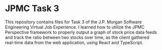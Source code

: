 # JPMC Task 3
This repository contains files for Task 3 of the J.P. Morgan Software Engineering Virtual Job Experience. I learned how to utilize the JPMC Perspective framework to properly output a graph of stock price data feeds and track the ratio between two stocks over time, as the client gathered real-time data from the web application, using React and TypeScript.
